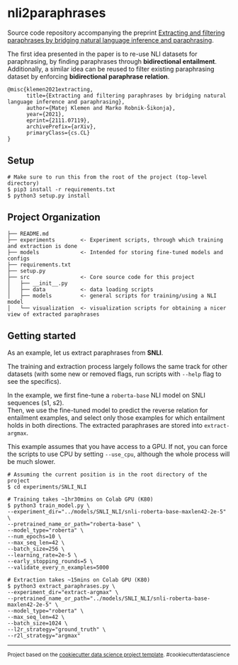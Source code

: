 nli2paraphrases
==============================

Source code repository accompanying the preprint [Extracting and filtering paraphrases by bridging natural language 
inference and paraphrasing](https://arxiv.org/abs/2111.07119). 

The first idea presented in the paper is to re-use NLI datasets for paraphrasing, by finding 
paraphrases through **bidirectional entailment**.   
Additionally, a similar idea can be reused to filter existing paraphrasing dataset by enforcing **bidirectional paraphrase relation**.

```
@misc{klemen2021extracting,
      title={Extracting and filtering paraphrases by bridging natural language inference and paraphrasing}, 
      author={Matej Klemen and Marko Robnik-Šikonja},
      year={2021},
      eprint={2111.07119},
      archivePrefix={arXiv},
      primaryClass={cs.CL}
}
```

Setup
-----
```shell
# Make sure to run this from the root of the project (top-level directory)
$ pip3 install -r requirements.txt
$ python3 setup.py install
```

Project Organization
------------

    ├── README.md          
    ├── experiments        <- Experiment scripts, through which training and extraction is done
    ├── models             <- Intended for storing fine-tuned models and configs
    ├── requirements.txt   
    ├── setup.py           
    ├── src                <- Core source code for this project
    │   ├── __init__.py    
    │   ├── data           <- data loading scripts
    │   ├── models         <- general scripts for training/using a NLI model
    │   └── visualization  <- visualization scripts for obtaining a nicer view of extracted paraphrases


Getting started
----------------
As an example, let us extract paraphrases from **SNLI**.

The training and extraction process largely follows the same track for other datasets (with some new or removed 
flags, run scripts with `--help` flag to see the specifics).

In the example, we first fine-tune a `roberta-base` NLI model on SNLI sequences (s1, s2).  
Then, we use the fine-tuned model to predict the reverse relation for entailment examples, and select only those 
examples for which entailment holds in both directions.
The extracted paraphrases are stored into `extract-argmax`.

This example assumes that you have access to a GPU. If not, you can force the scripts to use CPU by setting `--use_cpu`, 
although the whole process will be much slower.  

```shell
# Assuming the current position is in the root directory of the project
$ cd experiments/SNLI_NLI

# Training takes ~1hr30mins on Colab GPU (K80)
$ python3 train_model.py \
--experiment_dir="../models/SNLI_NLI/snli-roberta-base-maxlen42-2e-5" \
--pretrained_name_or_path="roberta-base" \
--model_type="roberta" \
--num_epochs=10 \
--max_seq_len=42 \
--batch_size=256 \
--learning_rate=2e-5 \
--early_stopping_rounds=5 \
--validate_every_n_examples=5000

# Extraction takes ~15mins on Colab GPU (K80)
$ python3 extract_paraphrases.py \
--experiment_dir="extract-argmax" \
--pretrained_name_or_path="../models/SNLI_NLI/snli-roberta-base-maxlen42-2e-5" \
--model_type="roberta" \
--max_seq_len=42 \
--batch_size=1024 \
--l2r_strategy="ground_truth" \
--r2l_strategy="argmax"
```


--------

<p><small>Project based on the <a target="_blank" href="https://drivendata.github.io/cookiecutter-data-science/">cookiecutter data science project template</a>. #cookiecutterdatascience</small></p>
